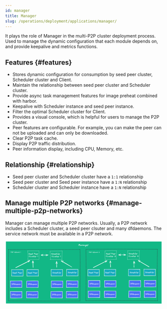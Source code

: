 ```yaml
---
id: manager
title: Manager
slug: /operations/deployment/applications/manager/
---
```


It plays the role of Manager in the multi-P2P cluster deployment process.
Used to manage the dynamic configuration that each module depends on,
and provide keepalive and metrics functions.

## Features {#features}

- Stores dynamic configuration for consumption by seed peer cluster, Scheduler cluster and Client.
- Maintain the relationship between seed peer cluster and Scheduler cluster.
- Provide async task management features for image preheat combined with harbor.
- Keepalive with Scheduler instance and seed peer instance.
- Filter the optimal Scheduler cluster for Client.
- Provides a visual console, which is helpful for users to manage the P2P cluster.
- Peer features are configurable. For example, you can make the peer can not be uploaded and can only be downloaded.
- Clear P2P task cache.
- Display P2P traffic distribution.
- Peer information display, including CPU, Memory, etc.

## Relationship {#relationship}

- Seed peer cluster and Scheduler cluster have a `1:1` relationship
- Seed peer cluster and Seed peer instance have a `1:N` relationship
- Scheduler cluster and Scheduler instance have a `1:N` relationship

## Manage multiple P2P networks {#manage-multiple-p2p-networks}

Manager can manage multiple P2P networks.
Usually, a P2P network includes a Scheduler cluster, a seed peer clsuter and many dfdaemons.
The service network must be available in a P2P network.

![manage-multiple-p2p-networks](../../../resource/architecture/manage-multiple-p2p-networks.png)
